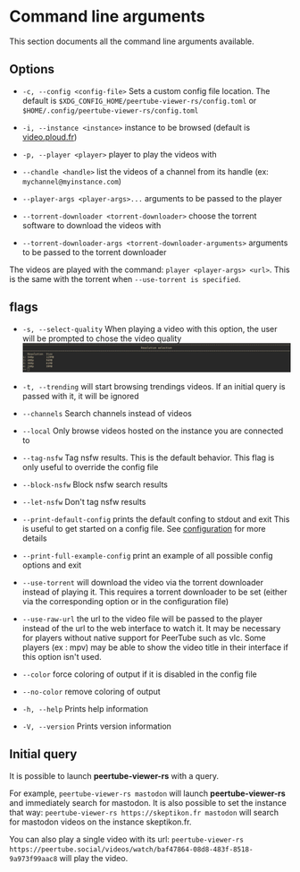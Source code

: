 Command line arguments
======================

This section documents all the command line arguments available.

Options
-------

- `-c, --config <config-file>`       Sets a custom config file location.
The default is `$XDG_CONFIG_HOME/peertube-viewer-rs/config.toml` or `$HOME/.config/peertube-viewer-rs/config.toml`

- `-i, --instance <instance>`       instance to be browsed (default is [video.ploud.fr](https://video.ploud.fr))
- `-p, --player <player>`       player to play the videos with
- `--chandle <handle>`       list the videos of a channel from its handle (ex: `mychannel@myinstance.com`)
- `--player-args <player-args>...`       arguments to be passed to the player
- `--torrent-downloader <torrent-downloader>`       choose the torrent software to download the videos with
- `--torrent-downloader-args <torrent-downloader-arguments>`       arguments to be passed to the torrent downloader

The videos are played with the command: `player <player-args> <url>`.
This is the same with the torrent when `--use-torrent is specified`.

flags
-----

-   `-s, --select-quality`    When playing a video with this option, the user will be prompted to chose the video quality
![quality prompt](../screenshots/select_quality.jpg)

-   `-t, --trending`    will start browsing trendings videos. If an initial query is passed with it, it will be ignored
-   `--channels`       Search channels instead of videos
-   `--local`  Only browse videos hosted on the instance you are connected to

-   `--tag-nsfw`    Tag nsfw results. This is the default behavior. This flag is only useful to override the config file
-   `--block-nsfw`    Block nsfw search results
-   `--let-nsfw`    Don't tag nsfw results

-   `--print-default-config`    prints the default confing to stdout and exit
This is useful to get started on a config file. See [configuration](../config.md) for more details

-   `--print-full-example-config`    print an example of all possible config options and exit


-   `--use-torrent`    will download the video via the torrent downloader instead of playing it.
This requires a torrent downloader to be set (either via the corresponding option or in the configuration file)

-   `--use-raw-url`    the url to the video file will be passed to the player instead of the url to the web interface to watch it. It may be necessary for players without native support for PeerTube such as vlc. Some players (ex : mpv) may be able to show the video title in their interface if this option isn't used.


-   `--color`    force coloring of output if it is disabled in the config file
-   `--no-color`    remove coloring of output

-   `-h, --help`    Prints help information
-   `-V, --version`    Prints version information


Initial query
-------------

It is possible to launch **peertube-viewer-rs** with a query.

For example, `peertube-viewer-rs mastodon` will launch **peertube-viewer-rs** and immediately search for mastodon.
It is also possible to set the instance that way: `peertube-viewer-rs https://skeptikon.fr mastodon` will search for mastodon videos on the instance skeptikon.fr.

You can also play a single video with its url: `peertube-viewer-rs https://peertube.social/videos/watch/baf47864-08d8-483f-8518-9a973f99aac8` will play the video.
